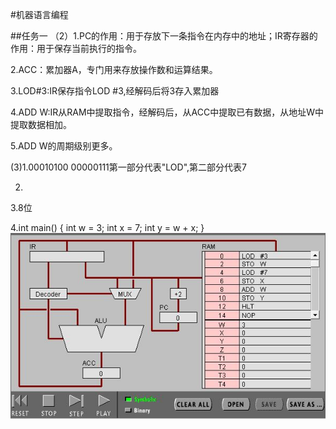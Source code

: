 #机器语言编程

##任务一
（2）1.PC的作用：用于存放下一条指令在内存中的地址；IR寄存器的作用：用于保存当前执行的指令。

2.ACC：累加器A，专门用来存放操作数和运算结果。

3.LOD#3:IR保存指令LOD #3,经解码后将3存入累加器 

4.ADD W:IR从RAM中提取指令，经解码后，从ACC中提取已有数据，从地址W中提取数据相加。

5.ADD W的周期级别更多。

(3)1.00010100 00000111第一部分代表"LOD",第二部分代表7

2.

3.8位

4.int main() {
    int w = 3;
    int x = 7;
    int y = w + x;
}
![add](images/add.jpg)
